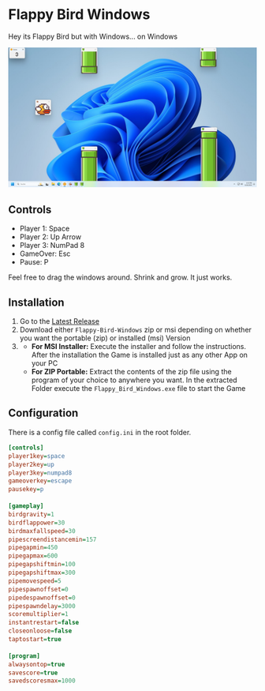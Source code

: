 # Flappy Bird Windows
Hey its Flappy Bird but with Windows... on Windows

![game-screenshot](https://github.com/Der-Floh/Flappy-Bird-Windows/blob/master/Resources/screenshot-game.png?raw=true)

## Controls
- Player 1: Space
- Player 2: Up Arrow
- Player 3: NumPad 8
- GameOver: Esc
- Pause: P

Feel free to drag the windows around. Shrink and grow. It just works.

## Installation
1. Go to the [Latest Release](https://github.com/Der-Floh/Flappy-Bird-Windows/releases/latest)
2. Download either `Flappy-Bird-Windows` zip or msi depending on whether you want the portable (zip) or installed (msi) Version
3. - **For MSI Installer:** Execute the installer and follow the instructions. After the installation the Game is installed just as any other App on your PC
   - **For ZIP Portable:** Extract the contents of the zip file using the program of your choice to anywhere you want. In the extracted Folder execute the `Flappy_Bird_Windows.exe` file to start the Game

## Configuration
There is a config file called `config.ini` in the root folder.

```ini
[controls]
player1key=space
player2key=up
player3key=numpad8
gameoverkey=escape
pausekey=p

[gameplay]
birdgravity=1
birdflappower=30
birdmaxfallspeed=30
pipescreendistancemin=157
pipegapmin=450
pipegapmax=600
pipegapshiftmin=100
pipegapshiftmax=300
pipemovespeed=5
pipespawnoffset=0
pipedespawnoffset=0
pipespawndelay=3000
scoremultiplier=1
instantrestart=false
closeonloose=false
taptostart=true

[program]
alwaysontop=true
savescore=true
savedscoresmax=1000
```
